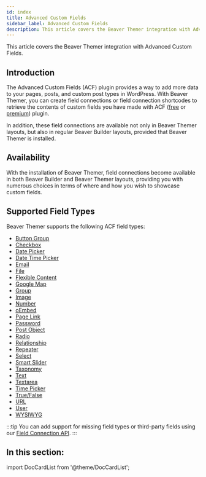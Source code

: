 ```yaml
---
id: index
title: Advanced Custom Fields
sidebar_label: Advanced Custom Fields
description: This article covers the Beaver Themer integration with Advanced Custom Fields.
---
```


<!-- Do not remove!
Adds custom class to body for styling this page only 
-->
<head>
  <body className="ul-col-2"/>
</head>

This article covers the Beaver Themer integration with Advanced Custom Fields.

## Introduction

The Advanced Custom Fields (ACF) plugin provides a way to add more data to your pages, posts, and custom post types in WordPress. With Beaver Themer, you can create field connections or field connection shortcodes to retrieve the contents of custom fields you have made with ACF ([free](https://wordpress.org/plugins/advanced-custom-fields/) or [premium](https://www.advancedcustomfields.com/pro/)) plugin.

In addition, these field connections are available not only in Beaver Themer layouts, but also in regular Beaver Builder layouts, provided that Beaver Themer is installed.

## Availability

With the installation of Beaver Themer, field connections become available in both Beaver Builder and Beaver Themer layouts, providing you with numerous choices in terms of where and how you wish to showcase custom fields.

## Supported Field Types

Beaver Themer supports the following ACF field types:

* [Button Group](field-types/button-group.md)
* [Checkbox](field-types/checkbox.md)
* [Date Picker](field-types/date-picker.md)
* [Date Time Picker](field-types/date-time-picker.md)
* [Email](field-types/email.md)
* [File](field-types/file.md)
* [Flexible Content](field-types/flexible-content.md)
* [Google Map](field-types/google-map.md)
* [Group](field-types/group.md)
* [Image](field-types/image.md)
* [Number](field-types/number.md)
* [oEmbed](field-types/oembed.md)
* [Page Link](field-types/page-link.md)
* [Password](field-types/password.md)
* [Post Object](field-types/post-object.md)
* [Radio](field-types/radio-button.md)
* [Relationship](field-types/relationship.md)
* [Repeater](field-types/repeater.md)
* [Select](field-types/select.md)
* [Smart Slider](field-types/smart-slider.md)
* [Taxonomy](field-types/taxonomy.md)
* [Text](field-types/text.md)
* [Textarea](field-types/text-area.md)
* [Time Picker](field-types/time-picker.md)
* [True/False](field-types/true-false.md)
* [URL](field-types/url.md)
* [User](field-types/user.md)
* [WYSIWYG](field-types/wysiwyg.md)

:::tip
You can add support for missing field types or third-party fields using our [Field Connection API](/developer/field-connections-api).
:::

## In this section:

import DocCardList from '@theme/DocCardList';

<DocCardList />
